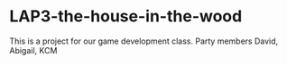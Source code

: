 # LAP3-the-house-in-the-wood
This is a project for our game development class. Party members David, Abigail, KCM

